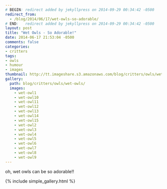 ```yaml
---
# BEGIN: redirect added by jekyllpress on 2014-09-29 00:34:42 -0500
redirect_from:
  - /blog/2014/06/17/wet-owls-so-adorable/
# END:   redirect added by jekyllpress on 2014-09-29 00:34:42 -0500
layout: post
title: "Wet Owls - So Adorable!"
date: 2014-06-17 21:53:04 -0500
comments: false
categories:
- critters
tags:
- owls
- humour
- images
thumbnail: http://tt.imageshare.s3.amazonaws.com/blog/critters/owls/wet-owls/thumbs/wet-owl10.gif
gallery:
  path: blog/critters/owls/wet-owls/
  images:
    - wet-owl1
    - wet-owl10
    - wet-owl11
    - wet-owl12
    - wet-owl13
    - wet-owl14
    - wet-owl15
    - wet-owl2
    - wet-owl3
    - wet-owl4
    - wet-owl5
    - wet-owl6
    - wet-owl7
    - wet-owl8
    - wet-owl9
---
```

oh, wet owls can be so adorable!!

{% include simple_gallery.html %}
